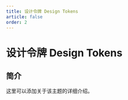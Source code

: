 ```yaml
---
title: 设计令牌 Design Tokens
article: false
order: 2
---
```


# 设计令牌 Design Tokens

## 简介

这里可以添加关于该主题的详细介绍。
